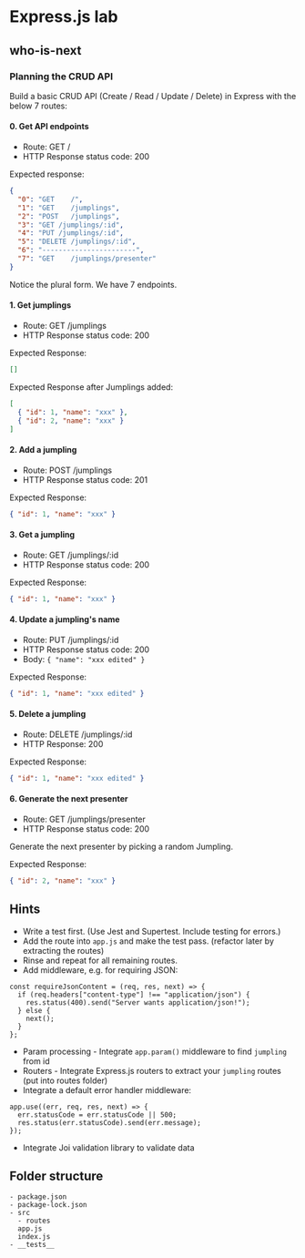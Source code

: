# Express.js lab

## who-is-next

### Planning the CRUD API

Build a basic CRUD API (Create / Read / Update / Delete) in Express with the below 7 routes:

#### 0. Get API endpoints

- Route: GET /
- HTTP Response status code: 200

Expected response:

```json
{
  "0": "GET    /",
  "1": "GET    /jumplings",
  "2": "POST   /jumplings",
  "3": "GET /jumplings/:id",
  "4": "PUT /jumplings/:id",
  "5": "DELETE /jumplings/:id",
  "6": "-----------------------",
  "7": "GET    /jumplings/presenter"
}
```

Notice the plural form. We have 7 endpoints.

#### 1. Get jumplings

- Route: GET /jumplings
- HTTP Response status code: 200

Expected Response:

```json
[]
```

Expected Response after Jumplings added:

```json
[
  { "id": 1, "name": "xxx" },
  { "id": 2, "name": "xxx" }
]
```

#### 2. Add a jumpling

- Route: POST /jumplings
- HTTP Response status code: 201

Expected Response:

```json
{ "id": 1, "name": "xxx" }
```

#### 3. Get a jumpling

- Route: GET /jumplings/:id
- HTTP Response status code: 200

Expected Response:

```json
{ "id": 1, "name": "xxx" }
```

#### 4. Update a jumpling's name

- Route: PUT /jumplings/:id
- HTTP Response status code: 200
- Body: `{ "name": "xxx edited" }`

Expected Response:

```json
{ "id": 1, "name": "xxx edited" }
```

#### 5. Delete a jumpling

- Route: DELETE /jumplings/:id
- HTTP Response: 200

Expected Response:

```json
{ "id": 1, "name": "xxx edited" }
```

#### 6. Generate the next presenter

- Route: GET /jumplings/presenter
- HTTP Response status code: 200

Generate the next presenter by picking a random Jumpling.

Expected Response:

```json
{ "id": 2, "name": "xxx" }
```

## Hints

- Write a test first. (Use Jest and Supertest. Include testing for errors.)
- Add the route into `app.js` and make the test pass. (refactor later by extracting the routes)
- Rinse and repeat for all remaining routes.
- Add middleware, e.g. for requiring JSON:

```
const requireJsonContent = (req, res, next) => {
  if (req.headers["content-type"] !== "application/json") {
    res.status(400).send("Server wants application/json!");
  } else {
    next();
  }
};
```

- Param processing - Integrate `app.param()` middleware to find `jumpling` from id
- Routers - Integrate Express.js routers to extract your `jumpling` routes (put into routes folder)
- Integrate a default error handler middleware:

```
app.use((err, req, res, next) => {
  err.statusCode = err.statusCode || 500;
  res.status(err.statusCode).send(err.message);
});
```

- Integrate Joi validation library to validate data

## Folder structure

```
- package.json
- package-lock.json
- src
  - routes
  app.js
  index.js
- __tests__
```

